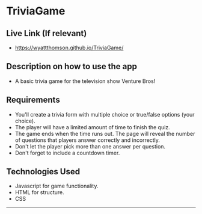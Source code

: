 # TriviaGame

## Live Link (If relevant)
- https://wyattthomson.github.io/TriviaGame/

## Description on how to use the app
- A basic trivia game for the television show Venture Bros!

## Requirements
- You'll create a trivia form with multiple choice or true/false options (your choice).
- The player will have a limited amount of time to finish the quiz. 
- The game ends when the time runs out. The page will reveal the number of questions that players answer correctly and incorrectly.
- Don't let the player pick more than one answer per question.
- Don't forget to include a countdown timer.

## Technologies Used
- Javascript for game functionality. 
- HTML for structure.
- CSS




-------------
